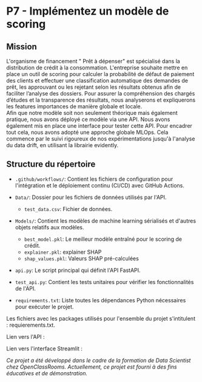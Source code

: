 # P7 - Implémentez un modèle de scoring

## Mission
L'organisme de financement " Prêt à dépenser" est spécialisé dans la distribution de crédit à la consommation. L'entreprise souhaite mettre en place un outil de scoring pour calculer la probabilité de défaut de paiement des clients et effectuer une classification automatique des demandes de prêt, les approuvant ou les rejetant selon les résultats obtenus afin de faciliter l’analyse des dossiers.
Pour assurer la compréhension des chargés d’études et la transparence des résultats, nous analyserons et expliquerons les features importances de manière globale et locale.  
Afin que notre modèle soit non seulement théorique mais également pratique, nous avons déployé ce modèle via une API. Nous avons également mis en place une interface pour tester cette API. 
Pour encadrer tout cela, nous avons adopté une approche globale MLOps. Cela commence par le suivi rigoureux de nos expérimentations jusqu'à l'analyse du data drift, en utilisant la librairie evidently. 

## Structure du répertoire

- `.github/workflows/`: Contient les fichiers de configuration pour l'intégration et le déploiement continu (CI/CD) avec GitHub Actions.
  
- `Data/`: Dossier pour les fichiers de données utilisés par l'API.
  - `test_data.csv`: Fichier de données.  
  
- `Models/`: Contient les modèles de machine learning sérialisés et d'autres objets relatifs aux modèles.
  - `best_model.pkl`: Le meilleur modèle entraîné pour le scoring de crédit.
  - `explainer.pkl`: explainer SHAP 
  - `shap_values.pkl`: Valeurs SHAP pré-calculées  
  
- `api.py`: Le script principal qui définit l'API FastAPI.

- `test_api.py`: Contient les tests unitaires pour vérifier les fonctionnalités de l'API.

- `requirements.txt`: Liste toutes les dépendances Python nécessaires pour exécuter le projet.


Les fichiers avec les packages utilisés pour l'ensemble du projet s'intitulent : requierements.txt.  

Lien vers l'API : 

Lien vers l'interface Streamlit : 

*Ce projet a été développé dans le cadre de la formation de Data Scientist chez OpenClassRooms. Actuellement, ce projet est fourni à des fins éducatives et de démonstration.*